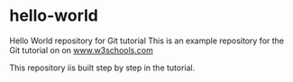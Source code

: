# hello-world
Hello World repository for Git tutorial
This is an example repository for the Git tutorial on on www.w3schools.com

This repository iis built step by step in the tutorial.
